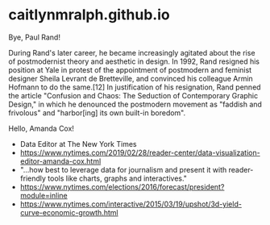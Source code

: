 # caitlynmralph.github.io

Bye, Paul Rand!

During Rand's later career, he became increasingly agitated about the rise of postmodernist theory and aesthetic in design. In 1992, Rand resigned his position at Yale in protest of the appointment of postmodern and feminist designer Sheila Levrant de Bretteville, and convinced his colleague Armin Hofmann to do the same.[12] In justification of his resignation, Rand penned the article "Confusion and Chaos: The Seduction of Contemporary Graphic Design," in which he denounced the postmodern movement as "faddish and frivolous" and "harbor[ing] its own built-in boredom".


Hello, Amanda Cox!
- Data Editor at The New York Times
- https://www.nytimes.com/2019/02/28/reader-center/data-visualization-editor-amanda-cox.html 
- "...how best to leverage data for journalism and present it with reader-friendly tools like charts, graphs and interactives."
- https://www.nytimes.com/elections/2016/forecast/president?module=inline
- https://www.nytimes.com/interactive/2015/03/19/upshot/3d-yield-curve-economic-growth.html 